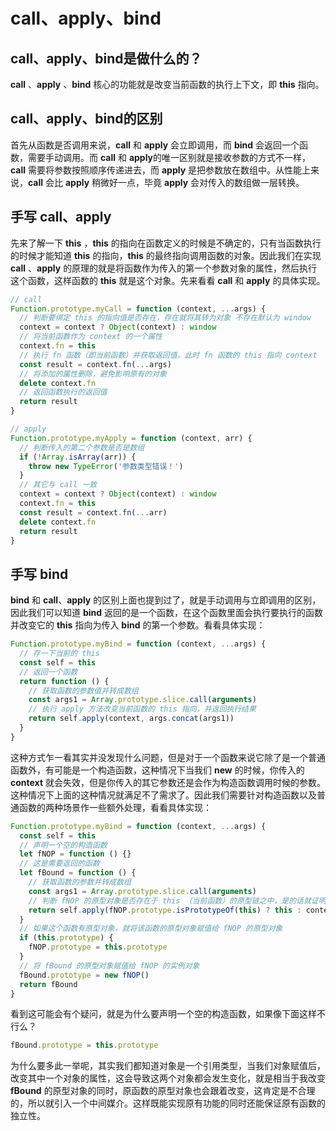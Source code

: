 # call、apply、bind

## call、apply、bind是做什么的？

**call** 、**apply** 、**bind** 核心的功能就是改变当前函数的执行上下文，即 **this** 指向。

## call、apply、bind的区别

首先从函数是否调用来说，**call** 和 **apply** 会立即调用，而 **bind** 会返回一个函数，需要手动调用。而 **call** 和 **apply**的唯一区别就是接收参数的方式不一样，**call** 需要将参数按照顺序传递进去，而 **apply** 是把参数放在数组中。从性能上来说，**call** 会比 **apply** 稍微好一点，毕竟 **apply** 会对传入的数组做一层转换。

## 手写 call、apply

先来了解一下 **this** ，**this** 的指向在函数定义的时候是不确定的，只有当函数执行的时候才能知道 **this** 的指向，**this** 的最终指向调用函数的对象。因此我们在实现 **call** 、**apply** 的原理的就是将函数作为传入的第一个参数对象的属性，然后执行这个函数，这样函数的 **this** 就是这个对象。先来看看 **call** 和 **apply** 的具体实现。

```javascript
// call
Function.prototype.myCall = function (context, ...args) {
  // 判断要绑定 this 的指向值是否存在，存在就将其转为对象 不存在默认为 window
  context = context ? Object(context) : window
  // 将当前函数作为 context 的一个属性
  context.fn = this
  // 执行 fn 函数（即当前函数）并获取返回值，此时 fn 函数的 this 指向 context
  const result = context.fn(...args)
  // 将添加的属性删除，避免影响原有的对象
  delete context.fn
  // 返回函数执行的返回值
  return result
}

// apply
Function.prototype.myApply = function (context, arr) {
  // 判断传入的第二个参数是否是数组
  if (!Array.isArray(arr)) {
    throw new TypeError('参数类型错误！')
  }
  // 其它与 call 一致
  context = context ? Object(context) : window
  context.fn = this
  const result = context.fn(...arr)
  delete context.fn
  return result
}
```

## 手写 bind

**bind** 和 **call**、**apply** 的区别上面也提到过了，就是手动调用与立即调用的区别，因此我们可以知道 **bind** 返回的是一个函数，在这个函数里面会执行要执行的函数并改变它的 **this** 指向为传入 **bind** 的第一个参数。看看具体实现：
```javascript
Function.prototype.myBind = function (context, ...args) {
  // 存一下当前的 this
  const self = this
  // 返回一个函数
  return function () {
    // 获取函数的参数值并转成数组
    const args1 = Array.prototype.slice.call(arguments)
    // 执行 apply 方法改变当前函数的 this 指向，并返回执行结果
    return self.apply(context, args.concat(args1))
  }
}
```
这种方式乍一看其实并没发现什么问题，但是对于一个函数来说它除了是一个普通函数外，有可能是一个构造函数，这种情况下当我们 **new** 的时候，你传入的 **context** 就会失效，但是你传入的其它参数还是会作为构造函数调用时候的参数。这种情况下上面的这种情况就满足不了需求了。因此我们需要针对构造函数以及普通函数的两种场景作一些额外处理，看看具体实现：

```javascript
Function.prototype.myBind = function (context, ...args) {
  const self = this
  // 声明一个空的构造函数
  let fNOP = function () {}
  // 这是需要返回的函数
  let fBound = function () {
    // 获取函数的参数并转成数组
    const args1 = Array.prototype.slice.call(arguments)
    // 判断 fNOP 的原型对象是否存在于 this （当前函数）的原型链之中，是的话就证明是构造函数返回 this， 不是就返回 context
    return self.apply(fNOP.prototype.isPrototypeOf(this) ? this : context, args.concat(args1))
  }
  // 如果这个函数有原型对象，就将该函数的原型对象赋值给 fNOP 的原型对象
  if (this.prototype) {
    fNOP.prototype = this.prototype
  }
  // 将 fBound 的原型对象赋值给 fNOP 的实例对象
  fBound.prototype = new fNOP()
  return fBound
}
```
看到这可能会有个疑问，就是为什么要声明一个空的构造函数，如果像下面这样不行么？

```javascript
fBound.prototype = this.prototype
```
为什么要多此一举呢，其实我们都知道对象是一个引用类型，当我们对象赋值后，改变其中一个对象的属性，这会导致这两个对象都会发生变化，就是相当于我改变 **fBound** 的原型对象的同时，原函数的原型对象也会跟着改变，这肯定是不合理的，所以就引入一个中间媒介。这样既能实现原有功能的同时还能保证原有函数的独立性。